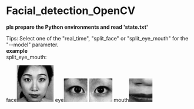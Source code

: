 # Facial_detection_OpenCV
**pls prepare the Python environments and read 'state.txt'**

Tips: Select one of the "real_time", "split_face" or "split_eye_mouth" for the "--model" parameter.  
**example**  
split_eye_mouth:

face![Image text](https://raw.githubusercontent.com/SeanRickZhang/Facial_detection_OpenCV/master/jpg/face-image1.jpg)
eye![Image text](https://raw.githubusercontent.com/SeanRickZhang/Facial_detection_OpenCV/master/jpg/eye-image1.jpg)
![Image text](https://raw.githubusercontent.com/SeanRickZhang/Facial_detection_OpenCV/master/jpg/eye-image2.jpg)
mouth![Image text](https://raw.githubusercontent.com/SeanRickZhang/Facial_detection_OpenCV/master/jpg/mouth-image1.jpg)
